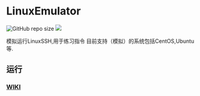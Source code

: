 # LinuxEmulator

<img alt="GitHub repo size" src="https://img.shields.io/github/repo-size/AS13379/LinuxEmulator"> <img src="https://img.shields.io/badge/Channel-t.me/LinuxEmulator---informational--informational">

模拟运行LinuxSSH,用于练习指令
目前支持（模拟）的系统包括CentOS,Ubuntu等.
## 运行
### [WIKI](https://as13379.blogspot.com/2022/08/linuxemulator-wiki.html)

